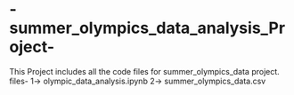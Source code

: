 # -summer_olympics_data_analysis_Project-
This Project includes all the code files for summer_olympics_data project.
files-
1-> olympic_data_analysis.ipynb
2-> summer_olympics_data.csv
